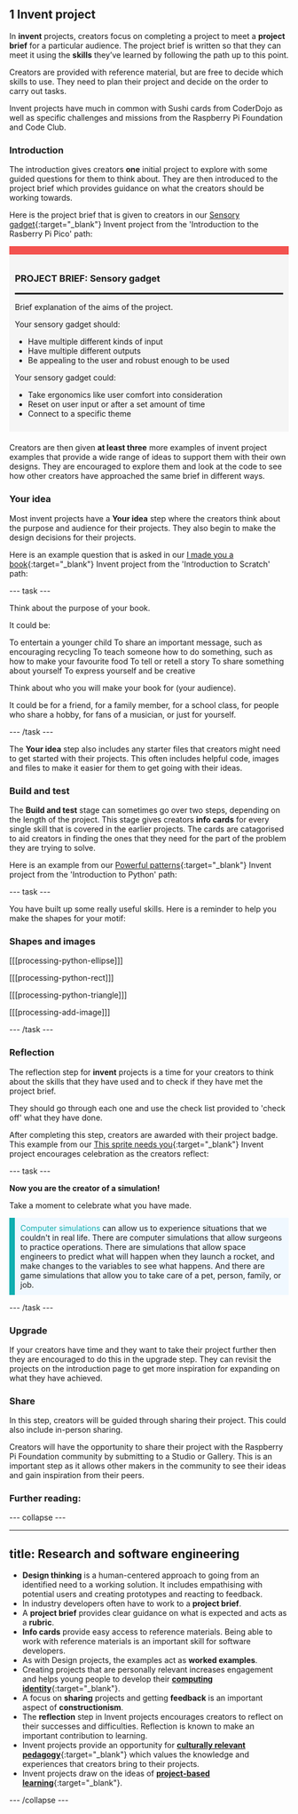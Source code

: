 ## 1 Invent project

In **invent** projects, creators focus on completing a project to meet a **project brief** for a particular audience. The project brief is written so that they can meet it using the **skills** they’ve learned by following the path up to this point. 

Creators are provided with reference material, but are free to decide which skills to use. They need to plan their project and decide on the order to carry out tasks.

Invent projects have much in common with Sushi cards from CoderDojo as well as specific challenges and missions from the Raspberry Pi Foundation and Code Club. 

### Introduction

The introduction gives creators **one** initial project to explore with some guided questions for them to think about. They are then introduced to the project brief which provides guidance on what the creators should be working towards. 

Here is the project brief that is given to creators in our [Sensory gadget](https://projects.raspberrypi.org/en/projects/sensory-gadget){:target="_blank"} Invent project from the 'Introduction to the Rasberry Pi Pico' path:

<div style="border-top: 15px solid #f3524f; background-color: whitesmoke; margin-bottom: 20px; padding: 10px;">

### PROJECT BRIEF: Sensory gadget
<hr style="border-top: 2px solid black;">

Brief explanation of the aims of the project. 

Your sensory gadget should:
+ Have multiple different kinds of input
+ Have multiple different outputs
+ Be appealing to the user and robust enough to be used

Your sensory gadget could:
+ Take ergonomics like user comfort into consideration
+ Reset on user input or after a set amount of time 
+ Connect to a specific theme

</div>

Creators are then given **at least three** more examples of invent project examples that provide a wide range of ideas to support them with their own designs. They are encouraged to explore them and look at the code to see how other creators have approached the same brief in different ways. 

### Your idea

Most invent projects have a **Your idea** step where the creators think about the purpose and audience for their projects. They also begin to make the design decisions for their projects. 

Here is an example question that is asked in our [I made you a book](https://projects.raspberrypi.org/en/projects/i-made-you-a-book){:target="_blank"} Invent project from the 'Introduction to Scratch' path:

--- task --- 

Think about the purpose of your book.

It could be:

To entertain a younger child
To share an important message, such as encouraging recycling
To teach someone how to do something, such as how to make your favourite food
To tell or retell a story
To share something about yourself
To express yourself and be creative

Think about who you will make your book for (your audience).

It could be for a friend, for a family member, for a school class, for people who share a hobby, for fans of a musician, or just for yourself.

--- /task ---

The **Your idea** step also includes any starter files that creators might need to get started with their projects. This often includes helpful code, images and files to make it easier for them to get going with their ideas.

### Build and test

The **Build and test** stage can sometimes go over two steps, depending on the length of the project. This stage gives creators **info cards** for every single skill that is covered in the earlier projects. The cards are catagorised to aid creators in finding the ones that they need for the part of the problem they are trying to solve. 

Here is an example from our [Powerful patterns](https://projects.raspberrypi.org/en/projects/powerful-patterns){:target="_blank"} Invent project from the 'Introduction to Python' path:

--- task ---

You have built up some really useful skills. Here is a reminder to help you make the shapes for your motif:

### Shapes and images

[[[processing-python-ellipse]]]

[[[processing-python-rect]]]

[[[processing-python-triangle]]]

[[[processing-add-image]]]

--- /task ---

### Reflection

The reflection step for **invent** projects is a time for your creators to think about the skills that they have used and to check if they have met the project brief. 

They should go through each one and use the check list provided to 'check off' what they have done. 

After completing this step, creators are awarded with their project badge. This example from our [This sprite needs you](https://projects.raspberrypi.org/en/projects/this-sprite-needs-you){:target="_blank"} Invent project encourages celebration as the creators reflect:

--- task ---

**Now you are the creator of a simulation!**

Take a moment to celebrate what you have made.

<p style="border-left: solid; border-width:10px; border-color: #0faeb0; background-color: aliceblue; padding: 10px;">
<span style="color: #0faeb0">Computer simulations</span> can allow us to experience situations that we couldn't in real life. There are computer simulations that allow surgeons to practice operations. There are simulations that allow space engineers to predict what will happen when they launch a rocket, and make changes to the variables to see what happens. And there are game simulations that allow you to take care of a pet, person, family, or job. 
</p>

--- /task ---


### Upgrade 

If your creators have time and they want to take their project further then they are encouraged to do this in the upgrade step. They can revisit the projects on the introduction page to get more inspiration for expanding on what they have achieved. 

### Share 

In this step, creators will be guided through sharing their project. This could also include in-person sharing. 

Creators will have the opportunity to share their project with the Raspberry Pi Foundation community by submitting to a Studio or Gallery.  This is an important step as it allows other makers in the community to see their ideas and gain inspiration from their peers. 

### Further reading:

--- collapse ---

---
title: Research and software engineering
---

+ **Design thinking** is a human-centered approach to going from an identified need to a working solution. It includes empathising with potential users and creating prototypes and reacting to feedback.
+ In industry developers often have to work to a **project brief**.
+ A **project brief** provides clear guidance on what is expected and acts as a **rubric**. 
+ **Info cards** provide easy access to reference materials. Being able to work with reference materials is an important skill for software developers. 
+ As with Design projects, the examples act as **worked examples**. 
+ Creating projects that are personally relevant increases engagement and helps young people to develop their [**computing identity**](https://www.raspberrypi.org/blog/digital-divide-socioeconomic-disadvantage-computing-education/){:target="_blank"}. 
+ A focus on **sharing** projects and getting **feedback** is an important aspect of **constructionism**. 
+ The **reflection** step in Invent projects encourages creators to reflect on their successes and difficulties. Reflection is known to make an important contribution to learning. 
+ Invent projects provide an opportunity for [**culturally relevant pedagogy**](https://blog.teachcomputing.org/quick-read-culturally-relevant-pedagogy/){:target="_blank"} which values the knowledge and experiences that creators bring to their projects. 
+ Invent projects draw on the ideas of [**project-based learning**](https://blog.teachcomputing.org/project-based-learning/){:target="_blank"}.

--- /collapse ---

